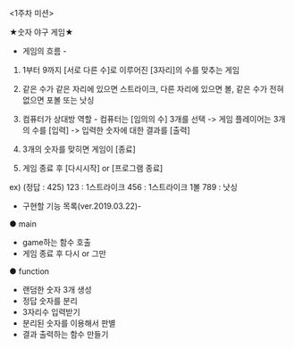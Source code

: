 <1주차 미션>

★숫자 야구 게임★

- 게임의 흐름 -
1. 1부터 9까지 [서로 다른 수]로 이루어진 [3자리]의 수를 맞추는 게임

2. 같은 수가 같은 자리에 있으면 스트라이크, 다른 자리에 있으면 볼, 같은 수가
 전혀 없으면 포볼 또는 낫싱

3. 컴퓨터가 상대방 역할 - 컴퓨터는 [임의의 수] 3개를 선택
-> 게임 플레이어는 3개의 수를 [입력] -> 입력한 숫자에 대한 결과를 [출력]

4. 3개의 숫자를 맞히면 게임이 [종료]

5. 게임 종료 후 [다시시작] or [프로그램 종료]

ex) (정답 : 425)
123 : 1스트라이크
456 : 1스트라이크 1볼
789 : 낫싱



- 구현할 기능 목록(ver.2019.03.22)-

● main
- game하는 함수 호출
- 게임 종료 후 다시 or 그만

● function
- 랜덤한 숫자 3개 생성
- 정답 숫자를 분리
- 3자리수 입력받기
- 분리된 숫자를 이용해서 판별
- 결과 출력하는 함수 만들기